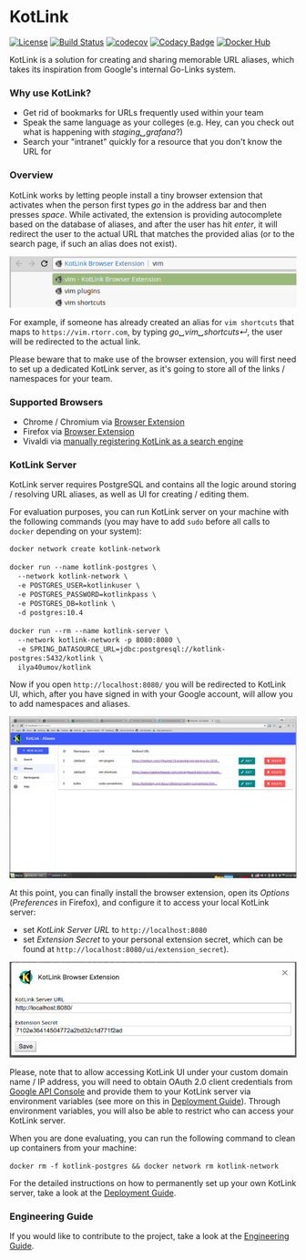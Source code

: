 # KotLink
[![License](https://img.shields.io/badge/License-Apache%202.0-blue.svg)](https://opensource.org/licenses/Apache-2.0)
[![Build Status](https://travis-ci.org/ilya40umov/KotLink.png?branch=master)](https://travis-ci.org/ilya40umov/KotLink)
[![codecov](https://codecov.io/gh/ilya40umov/KotLink/branch/master/graph/badge.svg)](https://codecov.io/gh/ilya40umov/KotLink)
[![Codacy Badge](https://api.codacy.com/project/badge/Grade/1a55315857b44bb78aab3a87da4f61ec)](https://www.codacy.com/app/ilya40umov/KotLink?utm_source=github.com&amp;utm_medium=referral&amp;utm_content=ilya40umov/KotLink&amp;utm_campaign=Badge_Grade)
[![Docker Hub](https://img.shields.io/docker/pulls/ilya40umov/kotlink.svg)](https://hub.docker.com/r/ilya40umov/kotlink/)

KotLink is a solution for creating and sharing memorable URL aliases, 
which takes its inspiration from Google's internal Go-Links system.

### Why use KotLink?

* Get rid of bookmarks for URLs frequently used within your team
* Speak the same language as your colleges (e.g. Hey, can you check out what is happening with *staging␣grafana*?)
* Search your "intranet" quickly for a resource that you don't know the URL for

### Overview

KotLink works by letting people install a tiny browser extension 
that activates when the person first types *go* in the address bar and then presses *space*. 
While activated, the extension is providing autocomplete based on the database of aliases,
and after the user has hit *enter*, 
it will redirect the user to the actual URL that matches the provided alias 
(or to the search page, if such an alias does not exist).

![Suggestions In Address Bar](https://raw.githubusercontent.com/ilya40umov/KotLink/master/images/suggest.png)

For example, if someone has already created an alias for `vim shortcuts` 
that maps to `https://vim.rtorr.com`,
by typing *go␣vim␣shortcuts↵*, the user will be redirected to the actual link.

Please beware that to make use of the browser extension, 
you will first need to set up a dedicated KotLink server,
as it's going to store all of the links / namespaces for your team.

### Supported Browsers

* Chrome / Chromium via [Browser Extension](https://chrome.google.com/webstore/detail/kotlink-browser-extension/cdkflkfieefihicjaidafmggjdnkakod)
* Firefox via [Browser Extension](https://addons.mozilla.org/en-US/firefox/addon/kotlink-browser-extension)
* Vivaldi via [manually registering KotLink as a search engine](extension-guide.md#vivaldi)

### KotLink Server

KotLink server requires PostgreSQL and contains all the logic around storing / resolving URL aliases, 
as well as UI for creating / editing them.

For evaluation purposes, you can run KotLink server on your machine with the following commands 
(you may have to add `sudo` before all calls to `docker` depending on your system): 
```
docker network create kotlink-network

docker run --name kotlink-postgres \
  --network kotlink-network \
  -e POSTGRES_USER=kotlinkuser \
  -e POSTGRES_PASSWORD=kotlinkpass \
  -e POSTGRES_DB=kotlink \
  -d postgres:10.4

docker run --rm --name kotlink-server \
  --network kotlink-network -p 8080:8080 \
  -e SPRING_DATASOURCE_URL=jdbc:postgresql://kotlink-postgres:5432/kotlink \
  ilya40umov/kotlink
```

Now if you open `http://localhost:8080/` you will be redirected to KotLink UI, 
which, after you have signed in with your Google account, will allow you to add namespaces and aliases.

![List Aliases in UI](https://raw.githubusercontent.com/ilya40umov/KotLink/master/images/list-aliases.png)

At this point, you can finally install the browser extension, 
open its *Options* (*Preferences* in Firefox), and configure it to access your local KotLink server:
* set *KotLink Server URL* to `http://localhost:8080` 
* set *Extension Secret* to your personal extension secret, 
which can be found at `http://localhost:8080/ui/extension_secret`).

![Extension Options](https://raw.githubusercontent.com/ilya40umov/KotLink/master/images/extension-options.png)

Please, note that to allow accessing KotLink UI under your custom domain name / IP address,
you will need to obtain OAuth 2.0 client credentials from [Google API Console](https://console.developers.google.com)
and provide them to your KotLink server via environment variables 
(see more on this in [Deployment Guide](deployment-guide.md)). 
Through environment variables, you will also be able to restrict who can access your KotLink server.

When you are done evaluating, you can run the following command to clean up containers from your machine:

```docker rm -f kotlink-postgres && docker network rm kotlink-network```

For the detailed instructions on how to permanently set up your own KotLink server, 
take a look at the [Deployment Guide](deployment-guide.md).

### Engineering Guide
If you would like to contribute to the project, take a look at the [Engineering Guide](engineering-guide.md).
